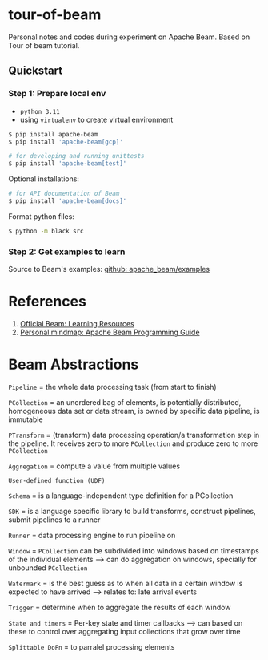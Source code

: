 # tour-of-beam
Personal notes and codes during experiment on Apache Beam. Based on Tour of beam tutorial.

## Quickstart

### Step 1: Prepare local env

- `python 3.11`
- using `virtualenv` to create virtual environment

```bash
$ pip install apache-beam
$ pip install 'apache-beam[gcp]'

# for developing and running unittests
$ pip install 'apache-beam[test]'
```

Optional installations:

```bash
# for API documentation of Beam
$ pip install 'apache-beam[docs]'
```

Format python files:

```bash
$ python -m black src
```

### Step 2: Get examples to learn

Source to Beam's examples: [github: apache_beam/examples](https://github.com/apache/beam/tree/master/sdks/python/apache_beam/examples)

# References

1. [Official Beam: Learning Resources](https://beam.apache.org/get-started/resources/learning-resources/)
2. [Personal mindmap: Apache Beam Programming Guide](https://miro.com/app/board/uXjVNHS7Wn0=/)

# Beam Abstractions

`Pipeline` = the whole data processing task (from start to finish)

`PCollection` = an unordered bag of elements, is potentially distributed, homogeneous data set or data stream, is owned by specific data pipeline, is immutable

`PTransform` = (transform) data processing operation/a transformation step in the pipeline. It receives zero to more `PCollection` and produce zero to more `PCollection`

`Aggregation` = compute a value from multiple values

`User-defined function (UDF)`

`Schema` = is a language-independent type definition for a PCollection

`SDK` = is a language specific library to build transforms, construct pipelines, submit pipelines to a runner

`Runner` = data processing engine to run pipeline on

`Window` = `PCollection` can be subdivided into windows based on timestamps of the individual elements --> can do aggregation on windows, specially for unbounded `PCollection`

`Watermark` = is the best guess as to when all data in a certain window is expected to have arrived --> relates to: late arrival events

`Trigger` = determine when to aggregate the results of each window

`State and timers` = Per-key state and timer callbacks --> can based on these to control over aggregating input collections that grow over time

`Splittable DoFn` = to parralel processing elements